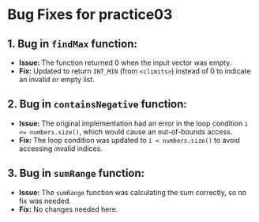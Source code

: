 # Bug Fixes for practice03

## 1. Bug in `findMax` function:
   - **Issue:** The function returned 0 when the input vector was empty.
   - **Fix:** Updated to return `INT_MIN` (from `<climits>`) instead of 0 to indicate an invalid or empty list.
   
## 2. Bug in `containsNegative` function:
   - **Issue:** The original implementation had an error in the loop condition `i <= numbers.size()`, which would cause an out-of-bounds access.
   - **Fix:** The loop condition was updated to `i < numbers.size()` to avoid accessing invalid indices.

## 3. Bug in `sumRange` function:
   - **Issue:** The `sumRange` function was calculating the sum correctly, so no fix was needed.
   - **Fix:** No changes needed here.
  